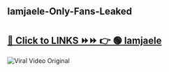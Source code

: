 
 ## Iamjaele-Only-Fans-Leaked

# <h2><a href="https://clipsfans.com/Iamjaele&ref=git">🔗 Click to LINKS ⏩⏩ 👉 🟢 Iamjaele </a></h2>

<a href="https://clipsfans.com/Iamjaele&ref=git" rel="nofollow" data-target="animated-image.originalLink"><img src="https://i.ibb.co.com/xMMVF88/686577567.gif" alt="Viral Video Original" style="max-width: 100%; display: inline-block;" data-target="animated-image.originalImage"></a>
